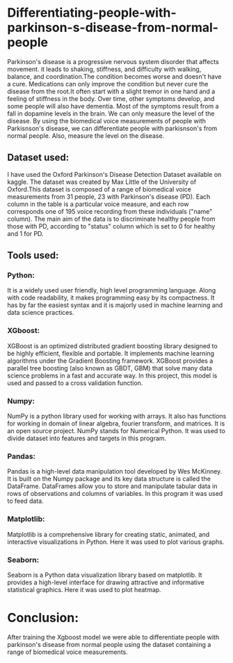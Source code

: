 # Differentiating-people-with-parkinson-s-disease-from-normal-people
Parkinson's disease is a progressive nervous system disorder that affects movement. it leads to shaking, stiffness, and difficulty with walking, balance, and coordination.The condition becomes worse and doesn't have a cure. Medications can only improve the condition but never cure the disease from the root.It often start with a slight tremor in one hand and a feeling of stiffness in the body. Over time, other symptoms develop, and some people will also have dementia. Most of the symptoms result from a fall in dopamine levels in the brain. We can only measure the level of the disease. By using the biomedical voice measurements of people with Parkisnson's disease, we can differentiate people with parkisnson's from normal people. Also, measure the level on the disease. 

## Dataset used:
I have used the Oxford Parkinson's Disease Detection Dataset available on kaggle. The dataset was created by Max Little of the University of Oxford.This dataset is composed of a range of biomedical voice measurements from 31 people, 23 with Parkinson's disease (PD). Each column in the table is a particular voice measure, and each row corresponds one of 195 voice recording from these individuals ("name" column). The main aim of the data is to discriminate healthy people from those with PD, according to "status" column which is set to 0 for healthy and 1 for PD.
 
## Tools used:

### Python:
It is a widely used user friendly, high level programming language. Along with code readability, it makes programming easy by its compactness. It has by far the easiest syntax and it is majorly used in machine learning and data science practices.

### XGboost: 
XGBoost is an optimized distributed gradient boosting library designed to be highly efficient, flexible and portable. It implements machine learning algorithms under the Gradient Boosting framework. XGBoost provides a parallel tree boosting (also known as GBDT, GBM) that solve many data science problems in a fast and accurate way. In this project, this model is used and passed to a cross validation function.

### Numpy: 
NumPy is a python library used for working with arrays. It also has functions for working in domain of linear algebra, fourier transform, and matrices. It is an open source project. NumPy stands for Numerical Python. It was used to divide dataset into features and targets in this program.

### Pandas: 
Pandas is a high-level data manipulation tool developed by Wes McKinney. It is built on the Numpy package and its key data structure is called the DataFrame. DataFrames allow you to store and manipulate tabular data in rows of observations and columns of variables. In this program it was used to feed data.

### Matplotlib: 
Matplotlib is a comprehensive library for creating static, animated, and interactive visualizations in Python. Here it was used to plot various graphs. 

### Seaborn: 
Seaborn is a Python data visualization library based on matplotlib. It provides a high-level interface for drawing attractive and informative statistical graphics. Here it was used to plot heatmap.

# Conclusion:

After training the Xgboost model we were able to differentiate people with parkinson's disease from normal people using the dataset containing a range of biomedical voice measurements.

